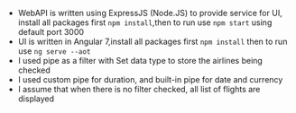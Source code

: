 - WebAPI is written using ExpressJS (Node.JS) to provide service for UI, install all packages first ```npm install```,then to run use ```npm start``` using default port 3000
- UI is written in Angular 7,install all packages first ```npm install``` then to run use ```ng serve --aot```
- I used pipe as a filter with Set data type to store the airlines being checked
- I used custom pipe for duration, and built-in pipe for date and currency
- I assume that when there is no filter checked, all list of flights are displayed
